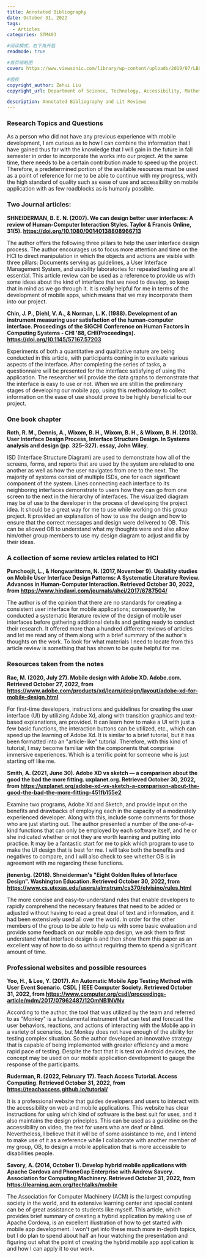 ```yaml
---
title: Annotated Bibliography
date: October 31, 2022
tags:
  - Articles
categories: STM403

#阅读模式，右下角开启
readmode: true

#首页缩略图
cover: https://www.viewsonic.com/library/wp-content/uploads/2019/07/LB0037.jpg

#版权
copyright_author: Zehui Liu
copyright_url: Department of Science, Technology, Accessibility, Mathematics, and Public Health (STAMP)

description: Annotated Bibliography and Lit Reviews
---
```


### Research Topics and Questions

As a person who did not have any previous experience with mobile development, I am curious as to how I can combine the information that I have gained thus far with the knowledge that I will gain in the future in fall semester in order to incorporate the works into our project. At the same time, there needs to be a certain contribution made to speed up the project. Therefore, a predetermined portion of the available resources must be used as a point of reference for me to be able to continue with my progress, with the high standard of quality such as ease of use and accessibility on mobile application with as few roadblocks as is humanly possible.

### Two Journal articles:

<b>SHNEIDERMAN, B. E. N. (2007). We can design better user interfaces: A review of Human-Computer Interaction Styles. Taylor & Francis Online, 31(5). https://doi.org/10.1080/00140138808966713</b>

The author offers the following three pillars to help the user interface design process. The author encourages us to focus more attention and time on the HCI to direct manipulation in which the objects and actions are visible with three pillars: Documents serving as guidelines, a User Interface Management System, and usability laboratories for repeated testing are all essential. This article review can be used as a reference to provide us with some ideas about the kind of interface that we need to develop, so keep that in mind as we go through it. It is really helpful for me in terms of the development of mobile apps, which means that we may incorporate them into our project.

<b>Chin, J. P., Diehl, V. A., & Norman, L. K. (1988). Development of an instrument measuring user satisfaction of the human-computer interface. Proceedings of the SIGCHI Conference on Human Factors in Computing Systems - CHI '88, CHI(Proceedings). https://doi.org/10.1145/57167.57203</b>

Experiments of both a quantitative and qualitative nature are being conducted in this article, with participants coming in to evaluate various aspects of the interface. After completing the series of tasks, a questionnaire will be presented for the interface satisfying of using the application. The researcher will provide the data graphs to demonstrate that the interface is easy to use or not. When we are still in the preliminary stages of developing our mobile app, using this methodology to collect information on the ease of use should prove to be highly beneficial to our project.

### One book chapter

<b>Roth, R. M., Dennis, A., Wixom, B. H., Wixom, B. H., & Wixom, B. H. (2013). User Interface Design Process, Interface Structure Design. In Systems analysis and design (pp. 325–327). essay, John Wiley. </b>

ISD (Interface Structure Diagram) are used to demonstrate how all of the screens, forms, and reports that are used by the system are related to one another as well as how the user navigates from one to the next. The majority of systems consist of multiple ISDs, one for each significant component of the system. Lines connecting each interface to its neighboring interfaces demonstrate to users how they can go from one screen to the next in the hierarchy of interfaces. The visualized diagram may be of use to the developer in the process of developing the project idea. It should be a great way for me to use while working on this group project. It provided an explanation of how to use the design and how to ensure that the correct messages and design were delivered to OB. This can be allowed OB to understand what my thoughts were and also allow him/other group members to use my design diagram to adjust and fix by their ideas.

### A collection of some review articles related to HCI

<b>Punchoojit, L., & Hongwarittorrn, N. (2017, November 9). Usability studies on Mobile User Interface Design Patterns: A Systematic Literature Review. Advances in Human-Computer Interaction. Retrieved October 30, 2022, from https://www.hindawi.com/journals/ahci/2017/6787504/ </b>

The author is of the opinion that there are no standards for creating a consistent user interface for mobile applications; consequently, he conducted a systematic literature review of the design of mobile user interfaces before gathering additional details and getting ready to conduct their research. It offered more than a hundred different reviews of articles and let me read any of them along with a brief summary of the author's thoughts on the work. To look for what materials I need to locate from this article review is something that has shown to be quite helpful for me.

### Resources taken from the notes

<b>Rae, M. (2020, July 27). Mobile design with Adobe XD. Adobe.com. Retrieved October 27, 2022, from https://www.adobe.com/products/xd/learn/design/layout/adobe-xd-for-mobile-design.html </b>

For first-time developers, instructions and guidelines for creating the user interface (UI) by utilizing Adobe Xd, along with transition graphics and text-based explanations, are provided. It can learn how to make a UI with just a few basic functions, the interaction buttons can be utilized, etc., which can speed up the learning of Adobe Xd. It is similar to a brief tutorial, but it has been formatted into an "article-like" tutorial. Therefore, with this kind of tutorial, I may become familiar with the components that comprise immersive experiences. Which is a terrific point for someone who is just starting off like me.

<b>Smith, A. (2021, June 30). Adobe XD vs sketch — a comparison about the good the bad the more fitting. uxplanet.org. Retrieved October 30, 2022, from https://uxplanet.org/adobe-xd-vs-sketch-a-comparison-about-the-good-the-bad-the-more-fitting-451fb155e2 </b>

Examine two programs, Adobe Xd and Sketch, and provide input on the benefits and drawbacks of employing each in the capacity of a moderately experienced developer. Along with this, include some comments for those who are just starting out. The author presented a number of the one-of-a-kind functions that can only be employed by each software itself, and he or she indicated whether or not they are worth learning and putting into practice. It may be a fantastic start for me to pick which program to use to make the UI design that is best for me. I will take both the benefits and negatives to compare, and I will also check to see whether OB is in agreement with me regarding these functions.

<b>jtenenbg. (2018). Shneiderman's "Eight Golden Rules of Interface Design". Washington Education. Retrieved October 30, 2022, from https://www.cs.utexas.edu/users/almstrum/cs370/elvisino/rules.html </b>

The more concise and easy-to-understand rules that enable developers to rapidly comprehend the necessary features that need to be added or adjusted without having to read a great deal of text and information, and it had been extensively used all over the world. In order for the other members of the group to be able to help us with some basic evaluation and provide some feedback on our mobile app design, we ask them to first understand what interface design is and then show them this paper as an excellent way of how to do so without requiring them to spend a significant amount of time.

### Professional websites and possible resources

<b>Yoo, H., & Lee, Y. (2017). An Automatic Mobile App Testing Method with User Event Scenario. CSDL | IEEE Computer Society. Retrieved October 31, 2022, from https://www.computer.org/csdl/proceedings-article/mdm/2017/07962487/12OmNB1NVNv </b>

According to the author, the tool that was utilized by the team and referred to as "Monkey" is a fundamental instrument that can test and forecast the user behaviors, reactions, and actions of interacting with the Mobile app in a variety of scenarios, but Monkey does not have enough of the ability for testing complex situation. So the author developed an innovative strategy that is capable of being implemented with greater efficiency and a more rapid pace of testing. Despite the fact that it is test on Android devices, the concept may be used on our mobile application development to gauge the response of the participants.

<b>Ruderman, R. (2022, February 17). Teach Access Tutorial. Access Computing. Retrieved October 31, 2022, from https://teachaccess.github.io/tutorial/ </b>

It is a professional website that guides developers and users to interact with the accessibility on web and mobile applications. This website has clear instructions for using which kind of software is the best suit for uses, and it also maintains the design principles. This can be used as a guideline on the accessibility on video, the text for users who are deaf or blind. Nevertheless, I believe that it will be of some assistance to me, and I intend to make use of it as a reference while I collaborate with another member of my group, OB, to design a mobile application that is more accessible to disabilities people.

<b>Savory, A. (2014, October 1). Develop hybrid mobile applications with Apache Cordova and PhoneGap Enterprise with Andrew Savory. Association for Computing Machinery. Retrieved October 31, 2022, from https://learning.acm.org/techtalks/mobile </b>

The Association for Computer Machinery (ACM) is the largest computing society in the world, and its extensive learning center and special content can be of great assistance to students like myself. This article, which provides brief summary of creating a hybrid application by making use of Apache Cordova, is an excellent illustration of how to get started with mobile app development. I won't get into these much more in-depth topics, but I do plan to spend about half an hour watching the presentation and figuring out what the point of creating the hybrid mobile app application is and how I can apply it to our work.
